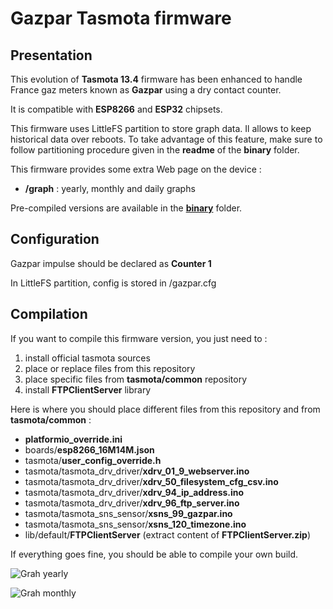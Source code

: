 Gazpar Tasmota firmware
=============

Presentation
------------

This evolution of **Tasmota 13.4** firmware has been enhanced to handle France gaz meters known as **Gazpar** using a dry contact counter.

It is compatible with **ESP8266** and **ESP32** chipsets.
 
This firmware uses LittleFS partition to store graph data. Il allows to keep historical data over reboots.
To take advantage of this feature, make sure to follow partitioning procedure given in the **readme** of the **binary** folder.

This firmware provides some extra Web page on the device :
  * **/graph** : yearly, monthly and daily graphs

Pre-compiled versions are available in the [**binary**](https://github.com/NicolasBernaerts/tasmota/tree/master/gazpar/binary) folder.

Configuration
-------------

Gazpar impulse should be declared as **Counter 1**

In LittleFS partition, config is stored in /gazpar.cfg

Compilation
-----------

If you want to compile this firmware version, you just need to :
1. install official tasmota sources
2. place or replace files from this repository
3. place specific files from **tasmota/common** repository
4. install **FTPClientServer** library

Here is where you should place different files from this repository and from **tasmota/common** :
* **platformio_override.ini**
* boards/**esp8266_16M14M.json**
* tasmota/**user_config_override.h**
* tasmota/tasmota_drv_driver/**xdrv_01_9_webserver.ino**
* tasmota/tasmota_drv_driver/**xdrv_50_filesystem_cfg_csv.ino**
* tasmota/tasmota_drv_driver/**xdrv_94_ip_address.ino**
* tasmota/tasmota_drv_driver/**xdrv_96_ftp_server.ino**
* tasmota/tasmota_sns_sensor/**xsns_99_gazpar.ino**
* tasmota/tasmota_sns_sensor/**xsns_120_timezone.ino**
* lib/default/**FTPClientServer** (extract content of **FTPClientServer.zip**) 

If everything goes fine, you should be able to compile your own build.


 ![Grah yearly](https://raw.githubusercontent.com/NicolasBernaerts/tasmota/master/gazpar/screen/gazpar-graph-year.png)
 
 ![Grah monthly](https://raw.githubusercontent.com/NicolasBernaerts/tasmota/master/gazpar/screen/gazpar-graph-month.png)
